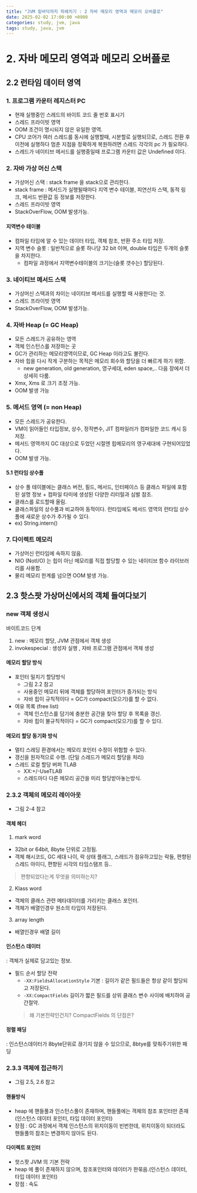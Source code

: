 ```yaml
---
title: "JVM 밑바닥까지 파헤치기 : 2 자바 메모리 영역과 메모리 오버플로"
date: 2025-02-02 17:00:00 +0900
categories: study, jvm, java
tags: study, java, jvm
---
```


# 2. 자바 메모리 영역과 메모리 오버플로
## 2.2 런타임 데이터 영역
### 1. 프로그램 카운터 레지스터 PC
- 현재 실행중인 스레드의 바이트 코드 줄 번호 표시기
- 스레드 프라이빗 영역
- OOM 조건이 명시되지 않은 유일한 영역.
- CPU 코어가 여러 스레드를 동시에 실행할때, 시분할로 실행되므로, 스레드 전환 후 이전에 실행하다 멈춘 지점을 정확하게 복원하려면 스레드 각각의 pc 가 필요하다.
- 스레드가 네이티브 메서드를 실행중일때 프로그램 카운터 값은 Undefined 이다.

### 2. 자바 가상 머신 스택
- 가상머신 스택 : stack frame 을 stack으로 관리한다.
- stack frame : 메서드가 실행될때마다 지역 변수 테이블, 피연산자 스택, 동적 링크, 메서드 반환값 등 정보를 저장한다.
- 스레드 프라이빗 영역
- StackOverFlow, OOM 발생가능.

#### 지역변수 테이블
- 컴파일 타임에 알 수 있는 데이터 타입, 객체 참조, 반환 주소 타입 저장.
- 지역 변수 슬롯 : 일반적으로 슬롯 하나당 32 bit 이며, double 타입은 두개의 슬롯을 차지한다.
    - 컴파일 과정에서 지역변수테이블의 크기는(슬롯 갯수는) 할당된다.

### 3. 네이티브 메서드 스택
- 가상머신 스택과의 차이는 네이티브 메서드를 실행할 때 사용한다는 것.
- 스레드 프라이빗 영역
- StackOverFlow, OOM 발생가능.

### 4. 자바 Heap (= GC Heap)
- 모든 스레드가 공유하는 영역
- 객체 인스턴스를 저장하는 곳
- GC가 관리하는 메모리영역이므로, GC Heap 이라고도 불린다.
- 자바 힙을 다시 작게 구분하는 목적은 메모리 회수와 할당을 더 빠르게 하기 위함.
    - new generation, old generation, 영구세대, eden space,.. 다음 장에서 더 상세히 다룸.
- Xmx, Xms 로 크기 조정 가능.
- OOM 발생 가능

### 5. 메서드 영역 (= non Heap)
- 모든 스레드가 공유한다.
- VM이 읽어들인 타입정보, 상수, 정적변수, JIT 컴파일러가 컴파일한 코드 캐시 등 저장.
- 메서드 영역까지 GC 대상으로 두었던 시절엔 힙메모리의 영구세대에 구현되어있었다.
- OOM 발생 가능.

#### 5.1 런타임 상수풀
- 상수 풀 테이블에는 클래스 버전, 필드, 메서드, 인터페이스 등 클래스 파일에 포함된 설명 정보 + 컴파일 타미에 생성된 다양한 리터럴과 심벌 참조.
- 클래스를 로드할때 올림.
- 클래스파일의 상수풀과 비교하여 동적이다. 런타임에도 메서드 영역의 런타임 상수풀에 새로운 상수가 추가될 수 있다.
- ex) String.intern() 

### 7. 다이렉트 메모리
- 가상머신 런타임에 속하지 않음.
- NIO (NotI/O) 는 힙이 아닌 메모리를 직접 할당할 수 있는 네이티브 함수 라이브러리를 사용함.
- 물리 메모리 한계를 넘으면 OOM 발생 가능.

## 2.3 핫스팟 가상머신에서의 객체 들여다보기
### new 객체 생성시
바이트코드 단계
1. new : 메모리 할당, JVM 관점에서 객체 생성
2. invokespecial : 생성자 실행 , 자바 프로그램 관점에서 객체 생성
#### 메모리 할당 방식
- 포인터 밀치기 할당방식
    - 그림 2.2 참고
    - 사용중인 메모리 뒤에 객체를 할당하여 포인터가 증가되는 방식
    - 자바 힙이 규칙적이다 = GC가 compact(모으기)를 할 수 없다.
- 여유 목록 (free list)
    - 객체 인스턴스를 담기에 충분한 공간을 찾아 할당 후 목록을 갱신.
    - 자바 힙이 불규칙적이다 = GC가 compact(모으기)를 할 수 있다.

#### 메모리 할당 동기화 방식
- 멀티 스레딩 환경에서는 메모리 포인터 수정이 위험할 수 있다.
- 갱신을 원자적으로 수행. (단일 스레드가 메모리 할당을 처리)
- 스레드 로컬 할당 버퍼 TLAB
    - XX:+/-UseTLAB
    - 스레드마다 다른 메모리 공간을 미리 할당받아놓는방식. 

### 2.3.2 객체의 메모리 레이아웃
- 그림 2-4 참고

#### 객체 헤더
1. mark word
- 32bit or 64bit, 8byte 단위로 고정됨.
- 객체 해시코드, GC 세대 나이, 락 상태 플래그, 스레드가 점유하고있는 락들, 편향된스레드 아이디, 편향된 시각의 타임스탬프 등..
> 편향되었다는게 무엇을 의미하는지?
2. Klass word
- 객체의 클래스 관련 메타데이터를 가리키는 클래스 포인터.
- 객체가 배열인경우 원소의 타입이 저장된다.
3. array length
- 배열인경우 배열 길이

#### 인스턴스 데이터
: 객체가 실제로 담고있는 정보.
- 필드 순서 할당 전략
    - `-XX:FieldsAllocationStyle` 기본 : 길이가 같은 필드들은 항상 같이 할당되고 저장된다.
    - `-XX:CompactFields` 길이가 짧은 필드를 상위 클래스 변수 사이에 배치하여 공간절약.
    > 왜 기본전략인건지? CompactFields 의 단점은?

#### 정렬 패딩
: 인스턴스데이터가 8byte단위로 끊기지 않을 수 있으므로, 8btye를 맞춰주기위한 패딩

### 2.3.3 객체에 접근하기
- 그림 2.5, 2.6 참고
#### 핸들방식
- heap 에 핸들풀과 인스턴스풀이 존재하며, 핸들풀에는 객체의 참조 포인터만 존재(인스턴스 데이터 포인터, 타입 데이터 포인터)
- 장점 : GC 과정에서 객체 인스턴스의 위치이동이 빈번한데, 위치이동이 되더라도 핸들풀의 참조는 변경하지 않아도 된다.
#### 다이렉트 포인터
- 핫스팟 JVM 의 기본 전략
- heap 에 풀이 존재하지 않으며, 참조포인터와 데이터가 한묶음.(인스턴스 데이터, 타입 데이터 포인터)
- 장점 : 속도

